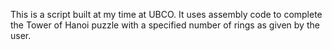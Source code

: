 This is a script built at my time at UBCO. It uses assembly code to complete the Tower of Hanoi puzzle with a specified number of rings as given by the user.
